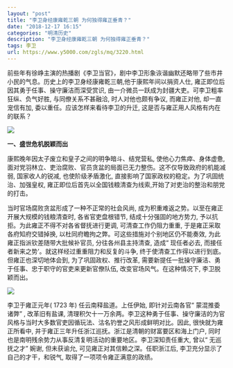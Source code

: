 ```yaml
---
layout: "post"
title: "李卫身经康雍乾三朝 为何独得雍正垂青？"
date: "2018-12-17 16:15"
categories: "明清历史"
description: "李卫身经康雍乾三朝 为何独得雍正垂青？"
tags: 李卫
url: https://www.y5000.com/zgls/mq/3220.html
---
```






前些年有徐峥主演的热播剧《李卫当官》，剧中李卫形象诙谐幽默还略带了些市井小民的气息。历史上的李卫身经康雍乾三朝,他于康熙年间以捐资人仕,
雍正即位后因其勇于任事、操守廉洁而深受赏识, 由一介微员一跃成为封疆大吏。可李卫粗率狂纵、负气好胜, 与同僚关系不甚融洽, 时人对他也颇有争议,
而雍正对他, 却一直宠信有加, 委以重任。应该怎样来看待李卫的升迁, 这是否与雍正用人风格有内在的联系？

![](https://img.y5000.com/uploads/allimg/160926/6-160926110303460.jpg)

**一、盛世危机脱颖而出**

康熙晚年因太子废立和皇子之间的明争暗斗、结党营私, 使他心力焦瘁、身体虚惫, 面对党羽林立、吏治腐败、官员贪盆的局面已无力整伤。这不仅导致政府的机能减弱,
国家收人的锐减, 也使阶级矛盾激化, 直接影响了国家政权的稳定。为了巩固统治、加强皇权,
雍正即位后首先以全国钱粮清查为线索,开始了对吏治的整治和朋党的打击。

当时官场腐败贪盆形成了一种不正常的社会风尚, 成为积重难返之势。以至在雍正开展大规模的钱粮清查时, 各省官吏盘根错节, 结成十分强固的地方势力,
予以抗拒。为此雍正不得不对各省督抚进行更调, 可清查工作仍阻力重重, 于是雍正采取各府知府交错掉换, 以杜同府瞻拘之弊。可这些措施对个别地区仍不能奏效,
为此雍正指派钦差随带大批候补官员, 分往各州县主持清查, 造成“ 现任者必去, 而接任者新来之势’。就这样经过重重阻力和反复的斗争,
终于使清查工作得以进行到底。但雍正也深切地体会到, 为了巩固政权、推行改革, 需要新提任一批操守廉洁、勇于任事、忠于职守的官吏来更新官僚队伍,
改变官场风气。在这种情况下, 李卫脱颖而出。

![](https://img.y5000.com/uploads/allimg/160926/6-16092611031RE.jpg)

李卫于雍正元年( 1723 年) 任云南释盐道。上任伊始, 即针对云南各官“ 蒙混推委诸弊” , 改革旧有盐课,
清理积欠十一万余两。李卫这种勇于任事、操守廉洁的为官风格与当时大多数官吏因循玩法、沽名钓誉之风形成鲜明对比。因此, 很快就为雍正所看中,
并于雍正三年升任浙江巡抚。浙江是清朝的财富要区和海上门户, 同时也是南明残余势力从事反清复明活动的重要地区。李卫深知责任重大, 曾以“ 无巡抚之才” 婉谢,
但未获谕允, 可见雍正对其信赖之深。任职浙江后, 李卫充分显示了自己的才干，和锐气, 取得了一项项令雍正满意的政绩。
